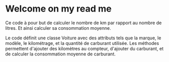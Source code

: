 # Welcome on my read me

Ce code à pour but de calculer le nombre de km par rapport au nombre de litres. Et ainsi calculer sa consommation moyenne. 

Le code définit une classe Voiture avec des attributs tels que la marque, le modèle, le kilométrage, et la quantité de carburant utilisée. 
Les méthodes permettent d'ajouter des kilomètres au compteur, d'ajouter du carburant, et de calculer la consommation moyenne de carburant. 


